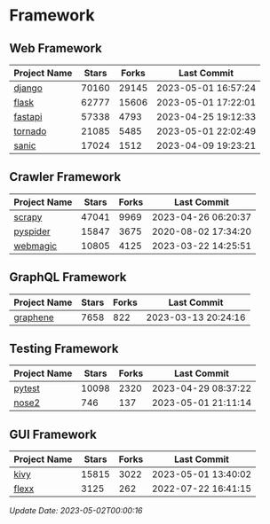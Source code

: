 # Framework

## Web Framework
| Project Name | Stars | Forks | Last Commit |
| ------------ | ----- | ----- | ----------- |
| [django](https://github.com/django/django) | 70160 | 29145 | 2023-05-01 16:57:24 |
| [flask](https://github.com/pallets/flask) | 62777 | 15606 | 2023-05-01 17:22:01 |
| [fastapi](https://github.com/tiangolo/fastapi) | 57338 | 4793 | 2023-04-25 19:12:33 |
| [tornado](https://github.com/tornadoweb/tornado) | 21085 | 5485 | 2023-05-01 22:02:49 |
| [sanic](https://github.com/sanic-org/sanic) | 17024 | 1512 | 2023-04-09 19:23:21 |

## Crawler Framework
| Project Name | Stars | Forks | Last Commit |
| ------------ | ----- | ----- | ----------- |
| [scrapy](https://github.com/scrapy/scrapy) | 47041 | 9969 | 2023-04-26 06:20:37 |
| [pyspider](https://github.com/binux/pyspider) | 15847 | 3675 | 2020-08-02 17:34:20 |
| [webmagic](https://github.com/code4craft/webmagic) | 10805 | 4125 | 2023-03-22 14:25:51 |

## GraphQL Framework
| Project Name | Stars | Forks | Last Commit |
| ------------ | ----- | ----- | ----------- |
| [graphene](https://github.com/graphql-python/graphene) | 7658 | 822 | 2023-03-13 20:24:16 |

## Testing Framework
| Project Name | Stars | Forks | Last Commit |
| ------------ | ----- | ----- | ----------- |
| [pytest](https://github.com/pytest-dev/pytest) | 10098 | 2320 | 2023-04-29 08:37:22 |
| [nose2](https://github.com/nose-devs/nose2) | 746 | 137 | 2023-05-01 21:11:14 |

## GUI Framework
| Project Name | Stars | Forks | Last Commit |
| ------------ | ----- | ----- | ----------- |
| [kivy](https://github.com/kivy/kivy) | 15815 | 3022 | 2023-05-01 13:40:02 |
| [flexx](https://github.com/flexxui/flexx) | 3125 | 262 | 2022-07-22 16:41:15 |

*Update Date: 2023-05-02T00:00:16*